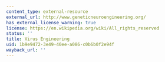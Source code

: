 ```yaml
---
content_type: external-resource
external_url: http://www.geneticneuroengineering.org/
has_external_license_warning: true
license: https://en.wikipedia.org/wiki/All_rights_reserved
status: ''
title: Virus Engineering
uid: 1b9e9472-3e49-40ee-a086-c0b6b0f2e94f
wayback_url: ''
---
```

